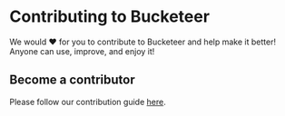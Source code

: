 # Contributing to Bucketeer

We would ❤️ for you to contribute to Bucketeer and help make it better! Anyone can use, improve, and enjoy it!

## Become a contributor

Please follow our contribution guide [here](https://docs.bucketeer.io/contribution-guide).